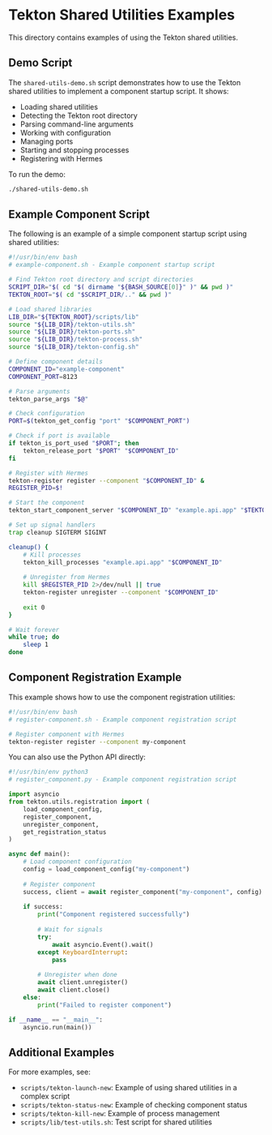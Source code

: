 # Tekton Shared Utilities Examples

This directory contains examples of using the Tekton shared utilities.

## Demo Script

The `shared-utils-demo.sh` script demonstrates how to use the Tekton shared utilities to implement a component startup script. It shows:

- Loading shared utilities
- Detecting the Tekton root directory
- Parsing command-line arguments
- Working with configuration
- Managing ports
- Starting and stopping processes
- Registering with Hermes

To run the demo:

```bash
./shared-utils-demo.sh
```

## Example Component Script

The following is an example of a simple component startup script using shared utilities:

```bash
#!/usr/bin/env bash
# example-component.sh - Example component startup script

# Find Tekton root directory and script directories
SCRIPT_DIR="$( cd "$( dirname "${BASH_SOURCE[0]}" )" && pwd )"
TEKTON_ROOT="$( cd "$SCRIPT_DIR/.." && pwd )"

# Load shared libraries
LIB_DIR="${TEKTON_ROOT}/scripts/lib"
source "${LIB_DIR}/tekton-utils.sh"
source "${LIB_DIR}/tekton-ports.sh"
source "${LIB_DIR}/tekton-process.sh"
source "${LIB_DIR}/tekton-config.sh"

# Define component details
COMPONENT_ID="example-component"
COMPONENT_PORT=8123

# Parse arguments
tekton_parse_args "$@"

# Check configuration
PORT=$(tekton_get_config "port" "$COMPONENT_PORT")

# Check if port is available
if tekton_is_port_used "$PORT"; then
    tekton_release_port "$PORT" "$COMPONENT_ID"
fi

# Register with Hermes
tekton-register register --component "$COMPONENT_ID" &
REGISTER_PID=$!

# Start the component
tekton_start_component_server "$COMPONENT_ID" "example.api.app" "$TEKTON_ROOT/Example" "$PORT"

# Set up signal handlers
trap cleanup SIGTERM SIGINT

cleanup() {
    # Kill processes
    tekton_kill_processes "example.api.app" "$COMPONENT_ID"
    
    # Unregister from Hermes
    kill $REGISTER_PID 2>/dev/null || true
    tekton-register unregister --component "$COMPONENT_ID"
    
    exit 0
}

# Wait forever
while true; do
    sleep 1
done
```

## Component Registration Example

This example shows how to use the component registration utilities:

```bash
#!/usr/bin/env bash
# register-component.sh - Example component registration script

# Register component with Hermes
tekton-register register --component my-component
```

You can also use the Python API directly:

```python
#!/usr/bin/env python3
# register_component.py - Example component registration script

import asyncio
from tekton.utils.registration import (
    load_component_config,
    register_component,
    unregister_component,
    get_registration_status
)

async def main():
    # Load component configuration
    config = load_component_config("my-component")
    
    # Register component
    success, client = await register_component("my-component", config)
    
    if success:
        print("Component registered successfully")
        
        # Wait for signals
        try:
            await asyncio.Event().wait()
        except KeyboardInterrupt:
            pass
        
        # Unregister when done
        await client.unregister()
        await client.close()
    else:
        print("Failed to register component")

if __name__ == "__main__":
    asyncio.run(main())
```

## Additional Examples

For more examples, see:

- `scripts/tekton-launch-new`: Example of using shared utilities in a complex script
- `scripts/tekton-status-new`: Example of checking component status
- `scripts/tekton-kill-new`: Example of process management
- `scripts/lib/test-utils.sh`: Test script for shared utilities